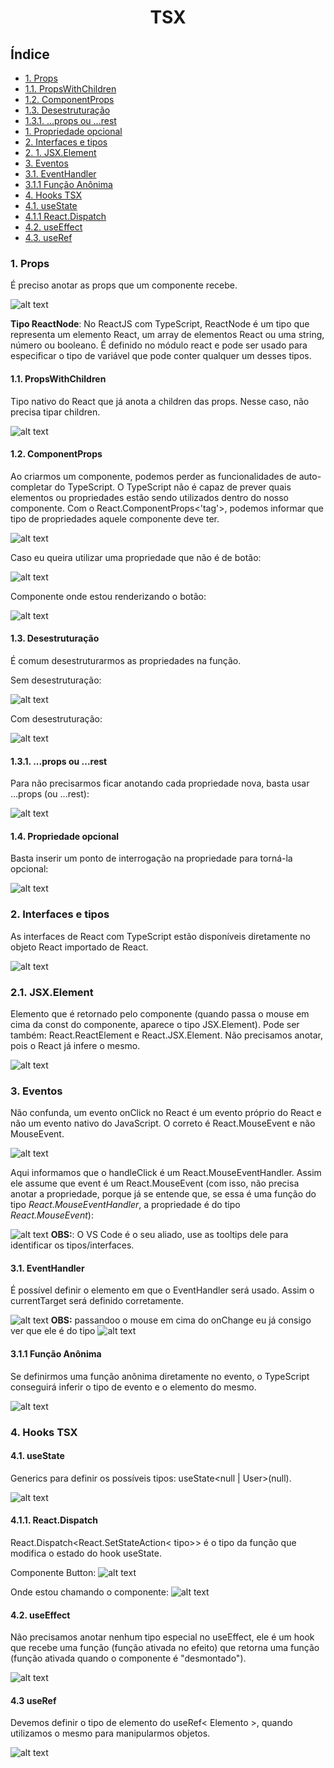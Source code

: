 <div align="center">

# TSX
</div>

## Índice
- [1. Props](#1-props)
- [1.1. PropsWithChildren](#11-propswithchildren)
- [1.2. ComponentProps](#12-componentprops)
- [1.3. Desestruturação](#13-desestruturação)
- [1.3.1. ...props ou ...rest](#131-props-ou-rest)
- [1. Propriedade opcional](#14-propriedade-opcional)
- [2. Interfaces e tipos](#2-interfaces-e-tipos)
- [2. 1. JSX.Element](#21-jsxelement)
- [3. Eventos](#3-eventos)
- [3.1. EventHandler](#31-eventhandler)
- [3.1.1 Função Anônima](#311-função-anônima)
- [4. Hooks TSX](#4-hooks-tsx)
- [4.1. useState](#41-usestate)
- [4.1.1 React.Dispatch](#411-reactdispatch)
- [4.2. useEffect](#42-useeffect)
- [4.3. useRef](#43-useref)

### 1. Props
É preciso anotar as props que um componente recebe.

![alt text](src/Images/image-1.png)

__Tipo ReactNode__: No ReactJS com TypeScript, ReactNode é um tipo que representa um elemento React, um array de elementos React ou uma string, número ou booleano. É definido no módulo react e pode ser usado para especificar o tipo de variável que pode conter qualquer um desses tipos.

#### 1.1. PropsWithChildren
Tipo nativo do React que já anota a children das props. Nesse caso, não precisa tipar children.

![alt text](src/Images/image-2.png)

#### 1.2. ComponentProps
Ao criarmos um componente, podemos perder as funcionalidades de auto-completar do TypeScript. O TypeScript não é capaz de prever quais elementos ou propriedades estão sendo utilizados dentro do nosso componente.
Com o React.ComponentProps<'tag'>, podemos informar que tipo de propriedades aquele componente deve ter.

![alt text](src/Images/image-3.png)

Caso eu queira utilizar uma propriedade que não é de botão:

![alt text](src/Images/image-4.png)

Componente onde estou renderizando o botão:

![alt text](src/Images/image-5.png)

#### 1.3. Desestruturação
É comum desestruturarmos as propriedades na função.

Sem desestruturação:

![alt text](src/Images/image-6.png)

Com desestruturação:

![alt text](src/Images/image-7.png)

#### 1.3.1. ...props ou ...rest
Para não precisarmos ficar anotando cada propriedade nova, basta usar ...props (ou ...rest):

![alt text](src/Images/image-8.png)

#### 1.4. Propriedade opcional
Basta inserir um ponto de interrogação na propriedade para torná-la opcional:

![alt text](src/Images/image-9.png)

### 2. Interfaces e tipos
As interfaces de React com TypeScript estão disponíveis diretamente no objeto React importado de React.

![alt text](src/Images/image-10.png)

### 2.1. JSX.Element
Elemento que é retornado pelo componente (quando passa o mouse em cima da const do componente, aparece o tipo JSX.Element). Pode ser também: React.ReactElement e React.JSX.Element. Não precisamos anotar, pois o React já infere o mesmo.

![alt text](src/Images/image-11.png)

### 3. Eventos
Não confunda, um evento onClick no React é um evento próprio do React e não um evento nativo do JavaScript. O correto é React.MouseEvent e não MouseEvent.

![alt text](src/Images/image-12.png)

Aqui informamos que o handleClick é um React.MouseEventHandler. Assim ele assume que event é um React.MouseEvent (com isso, não precisa anotar a propriedade, porque já se entende que, se essa é uma função do tipo _React.MouseEventHandler_, a propriedade é do tipo _React.MouseEvent_):

![alt text](src/Images/image-13.png)
__OBS:__: O VS Code é o seu aliado, use as tooltips dele para identificar os tipos/interfaces.

#### 3.1. EventHandler
É possível definir o elemento em que o EventHandler será usado. Assim o currentTarget será definido corretamente.

![alt text](src/Images/image-17.png)
__OBS:__ passandoo o mouse em cima do onChange eu já consigo ver que ele é do tipo 
![alt text](src/Images/image-16.png)

#### 3.1.1 Função Anônima
Se definirmos uma função anônima diretamente no evento, o TypeScript conseguirá inferir o tipo de evento e o elemento do mesmo.

![alt text](src/Images/image-15.png)

### 4. Hooks TSX
#### 4.1. useState
Generics para definir os possíveis tipos: useState<null | User>(null).

![alt text](src/Images/image-18.png)

#### 4.1.1. React.Dispatch
React.Dispatch<React.SetStateAction< tipo>> é o tipo da função que modifica o estado do hook useState.

Componente Button:
![alt text](src/Images/image-19.png)

Onde estou chamando o componente:
![alt text](src/Images/image-20.png)

#### 4.2. useEffect
Não precisamos anotar nenhum tipo especial no useEffect, ele é um hook que recebe uma função (função ativada no efeito) que retorna uma função (função ativada quando o componente é "desmontado").

![alt text](src/Images/image-21.png)

#### 4.3 useRef
Devemos definir o tipo de elemento do useRef< Elemento >, quando utilizamos o mesmo para manipularmos objetos.

![alt text](src/Images/image-22.png)